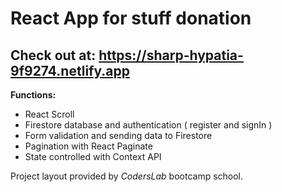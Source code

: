 # React App for stuff donation 

## Check out at: https://sharp-hypatia-9f9274.netlify.app

**Functions:**

* React Scroll
* Firestore database and authentication ( register and signIn )
* Form validation and sending data to Firestore
* Pagination with React Paginate
* State controlled with Context API

Project layout provided by *CodersLab* bootcamp school.


